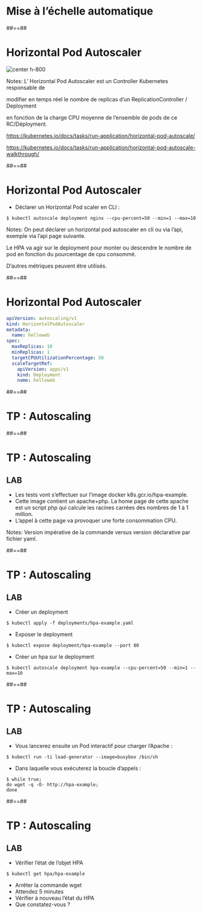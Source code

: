 <!-- .slide: class="transition-bg-sfeir-3"-->

# Mise à l’échelle automatique

##==##

<!-- .slide:-->

# Horizontal Pod Autoscaler

![center h-800](./assets/images/horizontal-pod-autoscaler.svg)

Notes:
L’
Horizontal Pod Autoscaler
est un Controller Kubernetes responsable de

modifier en temps réel le nombre de replicas
d’un ReplicationController / Deployment

en fonction de la charge CPU
moyenne de l’ensemble de pods de ce RC/Déployment.

https://kubernetes.io/docs/tasks/run-application/horizontal-pod-autoscale/

https://kubernetes.io/docs/tasks/run-application/horizontal-pod-autoscale-walkthrough/

##==##

<!-- .slide: class="with-code" -->

# Horizontal Pod Autoscaler

- Déclarer un Horizontal Pod scaler en CLI :

`$ kubectl autoscale deployment nginx --cpu-percent=50 --min=1 --max=10`

Notes:
On peut déclarer un horizontal pod autoscaler en cli ou via l’api, exemple via l’api page suivante.

Le HPA va agir sur le deployment pour monter ou descendre le nombre de pod en fonction du pourcentage de cpu consommé.

D’autres métriques peuvent être utilisés.

##==##

<!-- .slide: class="with-code" -->

# Horizontal Pod Autoscaler

```yaml
apiVersion: autoscaling/v1
kind: HorizontalPodAutoscaler
metadata:
  name: helloweb
spec:
  maxReplicas: 10
  minReplicas: 1
  targetCPUUtilizationPercentage: 50
  scaleTargetRef:
    apiVersion: apps/v1
    kind: Deployment
    name: helloweb
```

##==##

<!-- .slide: class="transition-bg-sfeir-2"-->

# TP : Autoscaling

##==##

<!-- .slide: class="exercice" -->

# TP : Autoscaling

## LAB

- Les tests vont s’effectuer sur l’image docker k8s.gcr.io/hpa-example.
- Cette image contient un apache+php. La home page de cette apache est un script php qui calcule les racines carrées des nombres de 1 à 1 million.
- L’appel à cette page va provoquer une forte consommation CPU.

Notes:
Version
impérative
de la commande
versus
version
déclarative
par fichier yaml.

##==##

<!-- .slide: class="exercice"-->

# TP : Autoscaling

## LAB

- Créer un deployment

`$ kubectl apply -f deployments/hpa-example.yaml`

- Exposer le deployment

`$ kubectl expose deployment/hpa-example --port 80`

- Créer un hpa sur le deployment

`$ kubectl autoscale deployment hpa-example --cpu-percent=50 --min=1 --max=10`

##==##

<!-- .slide: class="exercice with-code"-->

# TP : Autoscaling

## LAB

- Vous lancerez ensuite un Pod interactif pour charger l’Apache :

`$ kubectl run -ti load-generator --image=busybox /bin/sh`

- Dans laquelle vous exécuterez la boucle d’appels :

```shell
$ while true;
do wget -q -O- http://hpa-example;
done
```

<!-- .element: class="big-code" -->

##==##

<!-- .slide: class="exercice"-->

# TP : Autoscaling

## LAB

- Vérifier l’état de l’objet HPA

`$ kubectl get hpa/hpa-example`

- Arrêter la commande wget
- Attendez 5 minutes
- Vérifier à nouveau l’état du HPA
- Que constatez-vous ?
